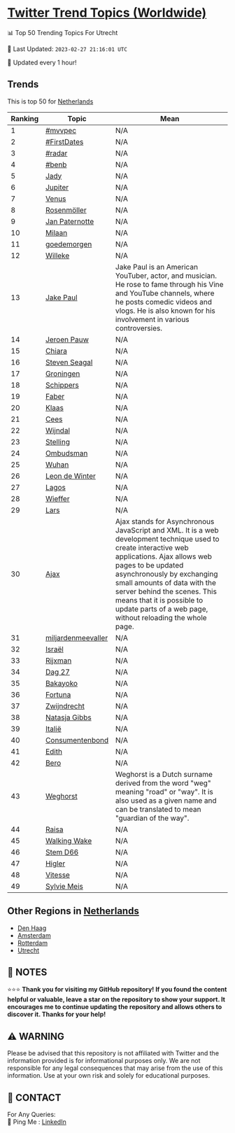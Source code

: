 [Twitter Trend Topics (Worldwide)](https://github.com/ErcinDedeoglu/Twitter-Trend-Topics)
==========


📊 Top 50 Trending Topics For Utrecht

📆 Last Updated: `2023-02-27 21:16:01 UTC`

🔧 Updated every 1 hour!


## Trends

This is top 50 for [Netherlands](</Netherlands>)

| Ranking | Topic | Mean |
| ------- | ------------ | ------------ |
| 1 | [#mvvpec](http://twitter.com/search?q=%23mvvpec) | N/A |
| 2 | [#FirstDates](http://twitter.com/search?q=%23FirstDates) | N/A |
| 3 | [#radar](http://twitter.com/search?q=%23radar) | N/A |
| 4 | [#benb](http://twitter.com/search?q=%23benb) | N/A |
| 5 | [Jady](http://twitter.com/search?q=Jady) | N/A |
| 6 | [Jupiter](http://twitter.com/search?q=Jupiter) | N/A |
| 7 | [Venus](http://twitter.com/search?q=Venus) | N/A |
| 8 | [Rosenmöller](http://twitter.com/search?q=Rosenm%c3%b6ller) | N/A |
| 9 | [Jan Paternotte](http://twitter.com/search?q=Jan+Paternotte) | N/A |
| 10 | [Milaan](http://twitter.com/search?q=Milaan) | N/A |
| 11 | [goedemorgen](http://twitter.com/search?q=goedemorgen) | N/A |
| 12 | [Willeke](http://twitter.com/search?q=Willeke) | N/A |
| 13 | [Jake Paul](http://twitter.com/search?q=Jake+Paul) | Jake Paul is an American YouTuber, actor, and musician. He rose to fame through his Vine and YouTube channels, where he posts comedic videos and vlogs. He is also known for his involvement in various controversies. |
| 14 | [Jeroen Pauw](http://twitter.com/search?q=Jeroen+Pauw) | N/A |
| 15 | [Chiara](http://twitter.com/search?q=Chiara) | N/A |
| 16 | [Steven Seagal](http://twitter.com/search?q=Steven+Seagal) | N/A |
| 17 | [Groningen](http://twitter.com/search?q=Groningen) | N/A |
| 18 | [Schippers](http://twitter.com/search?q=Schippers) | N/A |
| 19 | [Faber](http://twitter.com/search?q=Faber) | N/A |
| 20 | [Klaas](http://twitter.com/search?q=Klaas) | N/A |
| 21 | [Cees](http://twitter.com/search?q=Cees) | N/A |
| 22 | [Wijndal](http://twitter.com/search?q=Wijndal) | N/A |
| 23 | [Stelling](http://twitter.com/search?q=Stelling) | N/A |
| 24 | [Ombudsman](http://twitter.com/search?q=Ombudsman) | N/A |
| 25 | [Wuhan](http://twitter.com/search?q=Wuhan) | N/A |
| 26 | [Leon de Winter](http://twitter.com/search?q=Leon+de+Winter) | N/A |
| 27 | [Lagos](http://twitter.com/search?q=Lagos) | N/A |
| 28 | [Wieffer](http://twitter.com/search?q=Wieffer) | N/A |
| 29 | [Lars](http://twitter.com/search?q=Lars) | N/A |
| 30 | [Ajax](http://twitter.com/search?q=Ajax) | Ajax stands for Asynchronous JavaScript and XML. It is a web development technique used to create interactive web applications. Ajax allows web pages to be updated asynchronously by exchanging small amounts of data with the server behind the scenes. This means that it is possible to update parts of a web page, without reloading the whole page. |
| 31 | [miljardenmeevaller](http://twitter.com/search?q=miljardenmeevaller) | N/A |
| 32 | [Israël](http://twitter.com/search?q=Isra%c3%abl) | N/A |
| 33 | [Rijxman](http://twitter.com/search?q=Rijxman) | N/A |
| 34 | [Dag 27](http://twitter.com/search?q=Dag+27) | N/A |
| 35 | [Bakayoko](http://twitter.com/search?q=Bakayoko) | N/A |
| 36 | [Fortuna](http://twitter.com/search?q=Fortuna) | N/A |
| 37 | [Zwijndrecht](http://twitter.com/search?q=Zwijndrecht) | N/A |
| 38 | [Natasja Gibbs](http://twitter.com/search?q=Natasja+Gibbs) | N/A |
| 39 | [Italië](http://twitter.com/search?q=Itali%c3%ab) | N/A |
| 40 | [Consumentenbond](http://twitter.com/search?q=Consumentenbond) | N/A |
| 41 | [Edith](http://twitter.com/search?q=Edith) | N/A |
| 42 | [Bero](http://twitter.com/search?q=Bero) | N/A |
| 43 | [Weghorst](http://twitter.com/search?q=Weghorst) | Weghorst is a Dutch surname derived from the word "weg" meaning "road" or "way". It is also used as a given name and can be translated to mean "guardian of the way". |
| 44 | [Raisa](http://twitter.com/search?q=Raisa) | N/A |
| 45 | [Walking Wake](http://twitter.com/search?q=Walking+Wake) | N/A |
| 46 | [Stem D66](http://twitter.com/search?q=Stem+D66) | N/A |
| 47 | [Higler](http://twitter.com/search?q=Higler) | N/A |
| 48 | [Vitesse](http://twitter.com/search?q=Vitesse) | N/A |
| 49 | [Sylvie Meis](http://twitter.com/search?q=Sylvie+Meis) | N/A |



## Other Regions in [Netherlands](</Netherlands>)

* [Den Haag](</Netherlands/Den Haag.md>)
* [Amsterdam](</Netherlands/Amsterdam.md>)
* [Rotterdam](</Netherlands/Rotterdam.md>)
* [Utrecht](</Netherlands/Utrecht.md>)



## 📝 NOTES

⭐⭐⭐ **Thank you for visiting my GitHub repository! If you found the content helpful or valuable, leave a star on the repository to show your support. It encourages me to continue updating the repository and allows others to discover it. Thanks for your help!**


## ⚠️ WARNING

Please be advised that this repository is not affiliated with Twitter and the information provided is for informational purposes only. We are not responsible for any legal consequences that may arise from the use of this information. Use at your own risk and solely for educational purposes.


## 📨 CONTACT

 For Any Queries:  
            🏓 Ping Me : [LinkedIn](https://www.linkedin.com/in/ercindedeoglu/)
